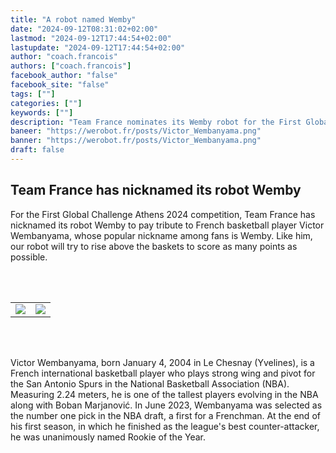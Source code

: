 ```yaml
---
title: "A robot named Wemby"
date: "2024-09-12T08:31:02+02:00"
lastmod: "2024-09-12T17:44:54+02:00"
lastupdate: "2024-09-12T17:44:54+02:00"
author: "coach.francois"
authors: ["coach.francois"]
facebook_author: "false"
facebook_site: "false"
tags: [""]
categories: [""]
keywords: [""]
description: "Team France nominates its Wemby robot for the First Global Challenge Athens 2024"
baneer: "https://werobot.fr/posts/Victor_Wembanyama.png"
banner: "https://werobot.fr/posts/Victor_Wembanyama.png"
draft: false
---
```

## Team France has nicknamed its robot Wemby
 
For the First Global Challenge Athens 2024 competition, Team France has nicknamed its robot Wemby to pay tribute to French basketball player Victor Wembanyama, whose popular nickname among fans is Wemby. Like him, our robot will try to rise above the baskets to score as many points as possible.

<br><br>
<center>
    <table width="60%">
        <tr>
            <td align="right"><img src="https://werobot.fr/posts/wemby_robot.png"></td>
            <td align="left"><img src="https://werobot.fr/posts/wemby_basketeur_3.png"></td>
	</tr>
    </table>
</center>
<br><br>
 
 Victor Wembanyama, born January 4, 2004 in Le Chesnay (Yvelines), is a French international basketball player who plays strong wing and pivot for the San Antonio Spurs in the National Basketball Association (NBA). Measuring 2.24 meters, he is one of the tallest players evolving in the NBA along with Boban Marjanović. In June 2023, Wembanyama was selected as the number one pick in the NBA draft, a first for a Frenchman. At the end of his first season, in which he finished as the league's best counter-attacker, he was unanimously named Rookie of the Year.



